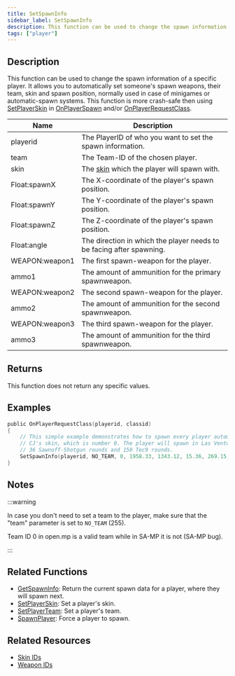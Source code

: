 ```yaml
---
title: SetSpawnInfo
sidebar_label: SetSpawnInfo
description: This function can be used to change the spawn information of a specific player.
tags: ["player"]
---
```


## Description

This function can be used to change the spawn information of a specific player. It allows you to automatically set someone's spawn weapons, their team, skin and spawn position, normally used in case of minigames or automatic-spawn systems. This function is more crash-safe then using [SetPlayerSkin](SetPlayerSkin) in [OnPlayerSpawn](../callbacks/OnPlayerSpawn) and/or [OnPlayerRequestClass](../callbacks/OnPlayerRequestClass).

| Name           | Description                                                          |
| -------------- | -------------------------------------------------------------------- |
| playerid       | The PlayerID of who you want to set the spawn information.           |
| team           | The Team-ID of the chosen player.                                    |
| skin           | The [skin](../resources/skins) which the player will spawn with.     |
| Float:spawnX   | The X-coordinate of the player's spawn position.                     |
| Float:spawnY   | The Y-coordinate of the player's spawn position.                     |
| Float:spawnZ   | The Z-coordinate of the player's spawn position.                     |
| Float:angle    | The direction in which the player needs to be facing after spawning. |
| WEAPON:weapon1 | The first spawn-weapon for the player.                               |
| ammo1          | The amount of ammunition for the primary spawnweapon.                |
| WEAPON:weapon2 | The second spawn-weapon for the player.                              |
| ammo2          | The amount of ammunition for the second spawnweapon.                 |
| WEAPON:weapon3 | The third spawn-weapon for the player.                               |
| ammo3          | The amount of ammunition for the third spawnweapon.                  |

## Returns

This function does not return any specific values.

## Examples

```c
public OnPlayerRequestClass(playerid, classid)
{
    // This simple example demonstrates how to spawn every player automatically with
    // CJ's skin, which is number 0. The player will spawn in Las Venturas, with
    // 36 Sawnoff-Shotgun rounds and 150 Tec9 rounds.
    SetSpawnInfo(playerid, NO_TEAM, 0, 1958.33, 1343.12, 15.36, 269.15, WEAPON_SAWEDOFF, 36, WEAPON_UZI, 150, WEAPON_FIST, 0);
}
```

## Notes

:::warning

In case you don't need to set a team to the player, make sure that the "team" parameter is set to `NO_TEAM` (255).

Team ID 0 in open.mp is a valid team while in SA-MP it is not (SA-MP bug).

:::

## Related Functions

- [GetSpawnInfo](GetSpawnInfo): Return the current spawn data for a player, where they will spawn next.
- [SetPlayerSkin](SetPlayerSkin): Set a player's skin.
- [SetPlayerTeam](SetPlayerTeam): Set a player's team.
- [SpawnPlayer](SpawnPlayer): Force a player to spawn.

## Related Resources

- [Skin IDs](../resources/skins)
- [Weapon IDs](../resources/weaponids)
